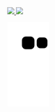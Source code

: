 <a href="https://github.com/LuskasGT">
  <img height="180em" src="https://github-readme-stats.vercel.app/api?username=LuskasGT&show_icons=true&theme=dark&include_all_commits=true&count_private=true"/>
  <img height="180em" src="https://github-readme-stats.vercel.app/api/top-langs/?username=LuskasGT&layout=compact&langs_count=7&theme=dark"/>
</a> 

![Snake animation](https://github.com/LuskasGT/LuskasGT/blob/output/github-contribution-grid-snake.svg)
